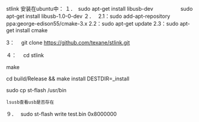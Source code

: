 stlink 安装在ubuntu中：
１．　sudo apt-get install libusb-dev
　　　　　sudo apt-get install libusb-1.0-0-dev
２．　
2.1：sudo add-apt-repository ppa:george-edison55/cmake-3.x
2.2：sudo apt-get update
2.3：sudo apt-get install cmake

3：　
git clone https://github.com/texane/stlink.git

４：　
cd stlink

make

cd build/Release && make install DESTDIR=_install

sudo cp st-flash /usr/bin

    lsusb查看usb是否存在

９．　
sudo st-flash write test.bin 0x8000000
